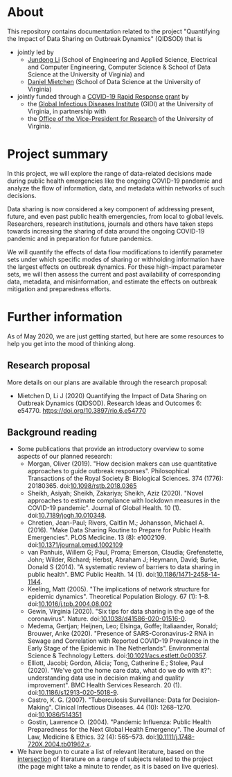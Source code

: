 # About

This repository contains documentation related to the project "Quantifying the Impact of Data Sharing on Outbreak Dynamics" (QIDSOD) that is 
- jointly led by 
  - [Jundong Li](https://github.com/jundongl) (School of Engineering and Applied Science, Electrical and Computer Engineering, Computer Science & School of Data Science at the University of Virginia) and 
  - [Daniel Mietchen](https://github.com/Daniel-Mietchen) (School of Data Science at the University of Virginia)
- jointly funded through a [COVID-19 Rapid Response grant](http://web.archive.org/web/20200525045741/https://gidi.virginia.edu/covid-19-rapid-response) by 
  - the [Global Infectious Diseases Institute](https://gidi.virginia.edu/) (GIDI) at the University of Virginia, in partnership with 
  - the [Office of the Vice-President for Research](https://research.virginia.edu/) of the University of Virginia.

# Project summary

In this project, we will explore the range of data-related decisions made during public health emergencies like the ongoing COVID-19 pandemic and analyze the flow of information, data, and metadata within networks of such decisions.

Data sharing is now considered a key component of addressing present, future, and even past public health emergencies, from local to global levels. Researchers, research institutions, journals and others have taken steps towards increasing the sharing of data around the ongoing COVID-19 pandemic and in preparation for future pandemics.

We will quantify the effects of data flow modifications to identify parameter sets under which specific modes of sharing or withholding information have the largest effects on outbreak dynamics. For these high-impact parameter sets, we will then assess the current and past availability of corresponding data, metadata, and misinformation, and estimate the effects on outbreak mitigation and preparedness efforts.

# Further information

As of May 2020, we are just getting started, but here are some resources to help you get into the mood of thinking along.

## Research proposal

More details on our plans are available through the research proposal:
* Mietchen D, Li J (2020) Quantifying the Impact of Data Sharing on Outbreak Dynamics (QIDSOD). Research Ideas and Outcomes 6: e54770. https://doi.org/10.3897/rio.6.e54770

## Background reading

* Some publications that provide an introductory overview to some aspects of our planned research:
  * Morgan, Oliver (2019). "How decision makers can use quantitative approaches to guide outbreak responses". Philosophical Transactions of the Royal Society B: Biological Sciences. 374 (1776): 20180365. doi:[10.1098/rstb.2018.0365](https://doi.org/10.1098/rstb.2018.0365)
  * Sheikh, Asiyah; Sheikh, Zakariya; Sheikh, Aziz (2020). "Novel approaches to estimate compliance with lockdown measures in the COVID-19 pandemic". Journal of Global Health. 10 (1). doi:[10.7189/jogh.10.010348](https://doi.org/10.7189/jogh.10.010348).
  * Chretien, Jean-Paul; Rivers, Caitlin M.; Johansson, Michael A. (2016). "Make Data Sharing Routine to Prepare for Public Health Emergencies". PLOS Medicine. 13 (8): e1002109. doi:[10.1371/journal.pmed.1002109](https://doi.org/10.1371/journal.pmed.1002109)
  * van Panhuis, Willem G; Paul, Proma; Emerson, Claudia; Grefenstette, John; Wilder, Richard; Herbst, Abraham J; Heymann, David; Burke, Donald S (2014). "A systematic review of barriers to data sharing in public health". BMC Public Health. 14 (1). doi:[10.1186/1471-2458-14-1144](https://doi.org/10.1186/1471-2458-14-1144).
  * Keeling, Matt (2005). "The implications of network structure for epidemic dynamics". Theoretical Population Biology. 67 (1): 1–8. doi:[10.1016/j.tpb.2004.08.002](https://doi.org/10.1098/10.1016/j.tpb.2004.08.002)
  * Gewin, Virginia (2020). "Six tips for data sharing in the age of the coronavirus". Nature. doi:[10.1038/d41586-020-01516-0](10.1038/d41586-020-01516-0).
  * Medema, Gertjan; Heijnen, Leo; Elsinga, Goffe; Italiaander, Ronald; Brouwer, Anke (2020). "Presence of SARS-Coronavirus-2 RNA in Sewage and Correlation with Reported COVID-19 Prevalence in the Early Stage of the Epidemic in The Netherlands". Environmental Science & Technology Letters. doi:[10.1021/acs.estlett.0c00357](https://doi.org/10.1021/acs.estlett.0c00357).
  * Elliott, Jacobi; Gordon, Alicia; Tong, Catherine E.; Stolee, Paul (2020). "We've got the home care data, what do we do with it?": understanding data use in decision making and quality improvement". BMC Health Services Research. 20 (1). doi:[10.1186/s12913-020-5018-9](https://doi.org/10.1186/s12913-020-5018-9).
  * Castro, K. G. (2007). "Tuberculosis Surveillance: Data for Decision-Making". Clinical Infectious Diseases. 44 (10): 1268–1270. doi:[10.1086/514351](https://doi.org/10.1098/10.1086/514351)
  * Gostin, Lawrence O. (2004). "Pandemic Influenza: Public Health Preparedness for the Next Global Health Emergency". The Journal of Law, Medicine & Ethics. 32 (4): 565–573. doi:[10.1111/j.1748-720X.2004.tb01962.x](https://doi.org/10.1111/j.1748-720X.2004.tb01962.x).
* We have begun to curate a list of relevant literature, based on the [intersection](https://tools.wmflabs.org/scholia/topics/Q5227350,Q95612615,Q1331926,Q4417999,Q84263196,Q202864,Q88434121,Q87745177,Q10538943,Q88835036,Q1149776,Q309901,Q29032648,Q45933174,Q1460420,Q1252988,Q50410669,Q1128437,Q29056927,Q12184,Q182672,Q901464,Q45881698,Q525512,Q192995,Q764527,Q609748,Q2725393,Q59485450,Q17076801) of literature on a range of subjects related to the project (the page might take a minute to render, as it is based on live queries).

